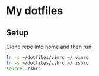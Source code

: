 # My dotfiles

## Setup
Clone repo into home and then run:
``` bash
ln -s ~/dotfiles/vimrc ~/.vimrc
ln -s ~/dotfiles/zshrc ~/.zshrc
source .zshrc
```
